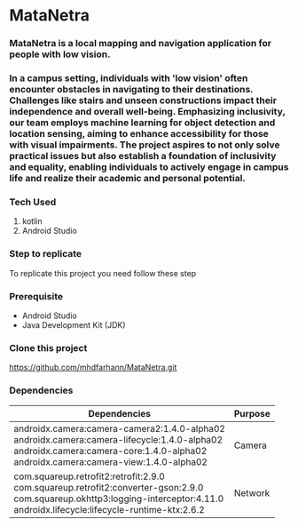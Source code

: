 # MataNetra
### MataNetra is a local mapping and navigation application for people with low vision.

### In a campus setting, individuals with 'low vision' often encounter obstacles in navigating to their destinations. Challenges like stairs and unseen constructions impact their independence and overall well-being. Emphasizing inclusivity, our team employs machine learning for object detection and location sensing, aiming to enhance accessibility for those with visual impairments. The project aspires to not only solve practical issues but also establish a foundation of inclusivity and equality, enabling individuals to actively engage in campus life and realize their academic and personal potential.

### Tech Used
1. kotlin
2. Android Studio

### Step to replicate
To replicate this project you need follow these step
### Prerequisite
- Android Studio
- Java Development Kit (JDK)

### Clone this project
https://github.com/mhdfarhann/MataNetra.git

### Dependencies

|  Dependencies |    Purpose    |
| ------------- | ------------- |
| androidx.camera:camera-camera2:1.4.0-alpha02 </br> androidx.camera:camera-lifecycle:1.4.0-alpha02 </br>  androidx.camera:camera-core:1.4.0-alpha02 </br> androidx.camera:camera-view:1.4.0-alpha02 | Camera  |
| com.squareup.retrofit2:retrofit:2.9.0 </br> com.squareup.retrofit2:converter-gson:2.9.0 </br> com.squareup.okhttp3:logging-interceptor:4.11.0 </br> androidx.lifecycle:lifecycle-runtime-ktx:2.6.2 </br>  | Network |

